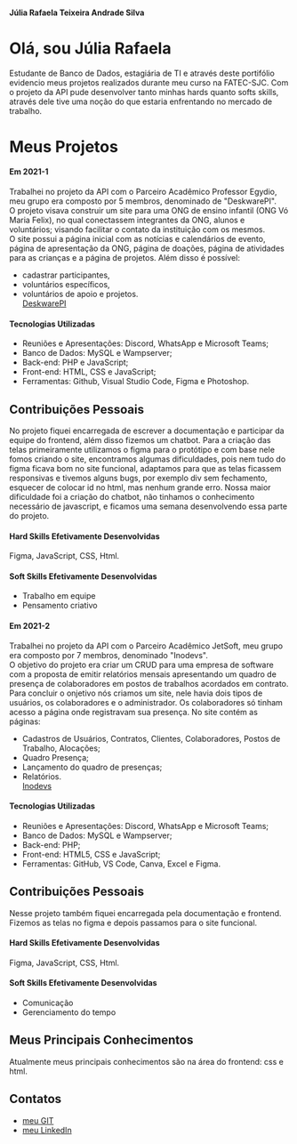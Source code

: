 #### Júlia Rafaela Teixeira Andrade Silva

# Olá, sou Júlia Rafaela

Estudante de Banco de Dados, estagiária de TI e através deste portifólio evidencio meus projetos realizados durante meu curso na FATEC-SJC. Com o projeto da API pude desenvolver tanto minhas hards quanto softs skills, através dele tive uma noção do que estaria enfrentando no mercado de trabalho. 

# Meus Projetos

#### Em 2021-1
Trabalhei no projeto da API com o Parceiro Acadêmico Professor Egydio, meu grupo era composto por 5 membros, denominado de "DeskwarePI".<br> O projeto visava construir um site para uma ONG de ensino infantil (ONG Vó Maria Felix), no qual conectassem integrantes da ONG, alunos e voluntários; visando facilitar o contato da instituição com os mesmos.<br> O site possui a página inicial com as notícias e calendários de evento, página de apresentação da ONG, página de doações, página de atividades para as crianças e a página de projetos. Além disso é possível:
* cadastrar participantes, 
* voluntários específicos, 
* voluntários de apoio e projetos.<br>
 [DeskwarePI](https://github.com/DeskwarePI)

#### Tecnologias Utilizadas
* Reuniões e Apresentações: Discord, WhatsApp e Microsoft Teams;
* Banco de Dados: MySQL e Wampserver;
* Back-end: PHP e JavaScript;
* Front-end: HTML, CSS e JavaScript;
* Ferramentas: Github, Visual Studio Code, Figma e Photoshop.

## Contribuições Pessoais
No projeto fiquei encarregada de escrever a documentação e participar da equipe do frontend, além disso fizemos um chatbot. Para a criação das telas primeiramente utilizamos o figma para o protótipo e com base nele fomos criando o site, encontramos algumas dificuldades, pois nem tudo do figma ficava bom no site funcional, adaptamos para que as telas ficassem responsivas e tivemos alguns bugs, por exemplo div sem fechamento, esquecer de colocar id no html, mas nenhum grande erro. Nossa maior dificuldade foi a criação do chatbot, não tinhamos o conhecimento necessário de javascript, e ficamos uma semana desenvolvendo essa parte do projeto.

#### Hard Skills Efetivamente Desenvolvidas
 Figma, JavaScript, CSS, Html.

#### Soft Skills Efetivamente Desenvolvidas
* Trabalho em equipe
* Pensamento criativo

#### Em 2021-2
Trabalhei no projeto da API com o Parceiro Acadêmico JetSoft, meu grupo era composto por 7 membros, denominado "Inodevs".<br> O objetivo do projeto era criar um CRUD para uma empresa de software com a proposta de emitir relatórios mensais apresentando um quadro de presença de colaboradores em postos de trabalhos acordados em contrato. Para concluir o onjetivo nós criamos um site, nele havia dois tipos de usuários, os colaboradores e o administrador. Os colaboradores só tinham acesso a página onde registravam sua presença. No site contém as páginas:
* Cadastros de Usuários, Contratos, Clientes, Colaboradores, Postos de Trabalho, Alocações;
* Quadro Presença;
* Lançamento do quadro de presenças;
* Relatórios.<br>
[Inodevs](https://github.com/Inodevs)

#### Tecnologias Utilizadas
* Reuniões e Apresentações: Discord, WhatsApp e Microsoft Teams;
* Banco de Dados: MySQL e Wampserver;
* Back-end: PHP;
* Front-end: HTML5, CSS e JavaScript;
* Ferramentas: GitHub, VS Code, Canva, Excel e Figma.

## Contribuições Pessoais
Nesse projeto também fiquei encarregada pela documentação e frontend. Fizemos as telas no figma e depois passamos para o site funcional.

#### Hard Skills Efetivamente Desenvolvidas
Figma, JavaScript, CSS, Html.

#### Soft Skills Efetivamente Desenvolvidas
* Comunicação
* Gerenciamento do tempo

## Meus Principais Conhecimentos
Atualmente meus principais conhecimentos são na área do frontend: css e html.
## Contatos
* [meu GIT](https://github.com/jufaela)
* [meu LinkedIn](https://www.linkedin.com/in/j%C3%BAlia-andrade-1195a121a)
